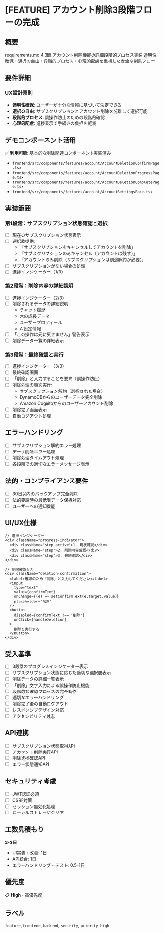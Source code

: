 # [FEATURE] アカウント削除3段階フローの完成

## 概要
requirements.md 4.3節 アカウント削除機能の詳細段階的プロセス実装
透明性確保・選択の自由・段階的プロセス・心理的配慮を重視した安全な削除フロー

## 要件詳細
### UX設計原則
- **透明性確保**: ユーザーが十分な情報に基づいて決定できる
- **選択の自由**: サブスクリプションとアカウント削除を分離して選択可能
- **段階的プロセス**: 誤操作防止のための段階的確認
- **心理的配慮**: 進捗表示で手続きの負担を軽減

## デモコンポーネント活用
✅ **利用可能**: 基本的な削除関連コンポーネント実装済み
- `frontend/src/components/features/account/AccountDeletionConfirmPage.tsx`
- `frontend/src/components/features/account/AccountDeletionProgressPage.tsx`  
- `frontend/src/components/features/account/AccountDeletionCompletePage.tsx`
- `frontend/src/components/features/account/AccountSettingsPage.tsx`

## 実装範囲

### 第1段階：サブスクリプション状態確認と選択
- [ ] 現在のサブスクリプション状態表示
- [ ] 選択肢提供:
  - 「サブスクリプションをキャンセルしてアカウントを削除」
  - 「サブスクリプションのみキャンセル（アカウントは残す）」
  - 「アカウントのみ削除（サブスクリプションは別途解約が必要）」
- [ ] サブスクリプションがない場合の処理
- [ ] 進捗インジケーター（1/3）

### 第2段階：削除内容の詳細説明
- [ ] 進捗インジケーター（2/3）
- [ ] 削除されるデータの詳細説明:
  - チャット履歴
  - 木の成長データ
  - ユーザープロフィール
  - AI設定情報
- [ ] 「この操作は元に戻せません」警告表示
- [ ] 削除データ一覧の詳細表示

### 第3段階：最終確認と実行
- [ ] 進捗インジケーター（3/3）
- [ ] 最終確認画面
- [ ] 「削除」と入力することを要求（誤操作防止）
- [ ] 削除処理の順次実行:
  - サブスクリプション解約（選択された場合）
  - DynamoDBからのユーザーデータ完全削除
  - Amazon Cognitoからのユーザーアカウント削除
- [ ] 削除完了画面表示
- [ ] 自動ログアウト処理

## エラーハンドリング
- [ ] サブスクリプション解約エラー処理
- [ ] データ削除エラー処理  
- [ ] 削除処理タイムアウト処理
- [ ] 各段階での適切なエラーメッセージ表示

## 法的・コンプライアンス要件
- [ ] 30日以内のバックアップ完全削除
- [ ] 法的要請時の最低限データ保持対応
- [ ] ユーザーへの通知機能

## UI/UX仕様
```tsx
// 進捗インジケーター
<div className="progress-indicator">
  <div className="step active">1. 現状確認</div>
  <div className="step">2. 削除内容確認</div>
  <div className="step">3. 最終確認</div>
</div>

// 削除確認入力
<div className="deletion-confirmation">
  <label>確認のため「削除」と入力してください</label>
  <input 
    type="text" 
    value={confirmText}
    onChange={(e) => setConfirmText(e.target.value)}
    placeholder="削除"
  />
  <button 
    disabled={confirmText !== '削除'}
    onClick={handleDeletion}
  >
    削除を実行する
  </button>
</div>
```

## 受入基準
- [ ] 3段階のプログレスインジケーター表示
- [ ] サブスクリプション状態に応じた適切な選択肢表示
- [ ] 削除データの詳細一覧表示
- [ ] 「削除」文字入力による誤操作防止機能
- [ ] 段階的な確認プロセスの完全動作
- [ ] 適切なエラーハンドリング
- [ ] 削除完了後の自動ログアウト
- [ ] レスポンシブデザイン対応
- [ ] アクセシビリティ対応

## API連携
- [ ] サブスクリプション状態取得API
- [ ] アカウント削除実行API
- [ ] 削除進捗確認API
- [ ] エラー状態通知API

## セキュリティ考慮
- [ ] JWT認証必須
- [ ] CSRF対策
- [ ] セッション無効化処理
- [ ] ローカルストレージクリア

## 工数見積もり
**2-3日**
- UI実装・改善: 1日
- API統合: 1日
- エラーハンドリング・テスト: 0.5-1日

## 優先度
📋 **High** - 高優先度

## ラベル
`feature`, `frontend`, `backend`, `security`, `priority-high`